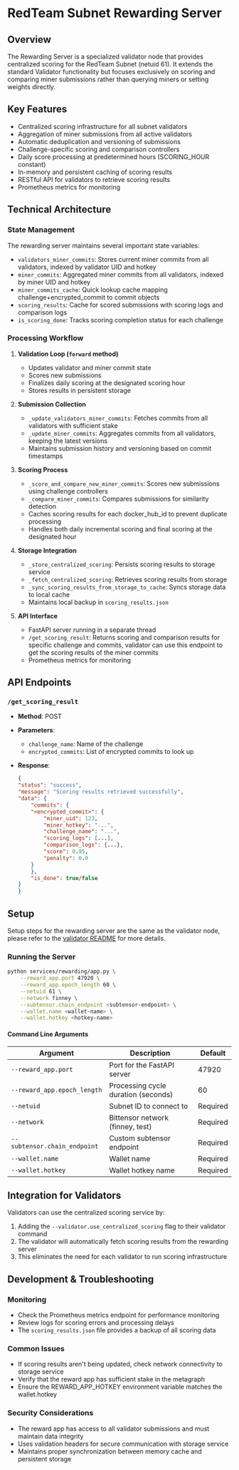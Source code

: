 # RedTeam Subnet Rewarding Server

## Overview

The Rewarding Server is a specialized validator node that provides centralized scoring for the RedTeam Subnet (netuid 61). It extends the standard Validator functionality but focuses exclusively on scoring and comparing miner submissions rather than querying miners or setting weights directly.

## Key Features

- Centralized scoring infrastructure for all subnet validators
- Aggregation of miner submissions from all active validators
- Automatic deduplication and versioning of submissions
- Challenge-specific scoring and comparison controllers
- Daily score processing at predetermined hours (SCORING_HOUR constant)
- In-memory and persistent caching of scoring results
- RESTful API for validators to retrieve scoring results
- Prometheus metrics for monitoring

## Technical Architecture

### State Management

The rewarding server maintains several important state variables:

- `validators_miner_commits`: Stores current miner commits from all validators, indexed by validator UID and hotkey
- `miner_commits`: Aggregated miner commits from all validators, indexed by miner UID and hotkey
- `miner_commits_cache`: Quick lookup cache mapping challenge+encrypted_commit to commit objects
- `scoring_results`: Cache for scored submissions with scoring logs and comparison logs
- `is_scoring_done`: Tracks scoring completion status for each challenge

### Processing Workflow

1. **Validation Loop (`forward` method)**
   - Updates validator and miner commit state
   - Scores new submissions
   - Finalizes daily scoring at the designated scoring hour
   - Stores results in persistent storage

2. **Submission Collection**
   - `_update_validators_miner_commits`: Fetches commits from all validators with sufficient stake
   - `_update_miner_commits`: Aggregates commits from all validators, keeping the latest versions
   - Maintains submission history and versioning based on commit timestamps

3. **Scoring Process**
   - `_score_and_compare_new_miner_commits`: Scores new submissions using challenge controllers
   - `_compare_miner_commits`: Compares submissions for similarity detection
   - Caches scoring results for each docker_hub_id to prevent duplicate processing
   - Handles both daily incremental scoring and final scoring at the designated hour

4. **Storage Integration**
   - `_store_centralized_scoring`: Persists scoring results to storage service
   - `_fetch_centralized_scoring`: Retrieves scoring results from storage
   - `_sync_scoring_results_from_storage_to_cache`: Syncs storage data to local cache
   - Maintains local backup in `scoring_results.json`

5. **API Interface**
   - FastAPI server running in a separate thread
   - `/get_scoring_result`: Returns scoring and comparison results for specific challenge and commits, validator can use this endpoint to get the scoring results of the miner commits
   - Prometheus metrics for monitoring

## API Endpoints

### `/get_scoring_result`

- **Method**: POST
- **Parameters**:
    - `challenge_name`: Name of the challenge
    - `encrypted_commits`: List of encrypted commits to look up
- **Response**:

    ```json
    {
    "status": "success",
    "message": "Scoring results retrieved successfully",
    "data": {
        "commits": {
        "<encrypted_commit>": {
            "miner_uid": 123,
            "miner_hotkey": "...",
            "challenge_name": "...",
            "scoring_logs": [...],
            "comparison_logs": {...},
            "score": 0.95,
            "penalty": 0.0
        }
        },
        "is_done": true/false
    }
    }
    ```

## Setup

Setup steps for the rewarding server are the same as the validator node, please refer to the [validator README](../../docs/1.validator.md) for more details.

### Running the Server

```bash
python services/rewarding/app.py \
    --reward_app.port 47920 \
    --reward_app.epoch_length 60 \
    --netuid 61 \
    --network finney \
    --subtensor.chain_endpoint <subtensor-endpoint> \
    --wallet.name <wallet-name> \
    --wallet.hotkey <hotkey-name>
```

#### Command Line Arguments

| Argument | Description | Default |
|----------|-------------|---------|
| `--reward_app.port` | Port for the FastAPI server | 47920 |
| `--reward_app.epoch_length` | Processing cycle duration (seconds) | 60 |
| `--netuid` | Subnet ID to connect to | Required |
| `--network` | Bittensor network (finney, test) | Required |
| `--subtensor.chain_endpoint` | Custom subtensor endpoint | Required |
| `--wallet.name` | Wallet name | Required |
| `--wallet.hotkey` | Wallet hotkey name | Required |

## Integration for Validators

Validators can use the centralized scoring service by:

1. Adding the `--validator.use_centralized_scoring` flag to their validator command
2. The validator will automatically fetch scoring results from the rewarding server
3. This eliminates the need for each validator to run scoring infrastructure

## Development & Troubleshooting

### Monitoring

- Check the Prometheus metrics endpoint for performance monitoring
- Review logs for scoring errors and processing delays
- The `scoring_results.json` file provides a backup of all scoring data

### Common Issues

- If scoring results aren't being updated, check network connectivity to storage service
- Verify that the reward app has sufficient stake in the metagraph
- Ensure the REWARD_APP_HOTKEY environment variable matches the wallet.hotkey

### Security Considerations

- The reward app has access to all validator submissions and must maintain data integrity
- Uses validation headers for secure communication with storage service
- Maintains proper synchronization between memory cache and persistent storage
